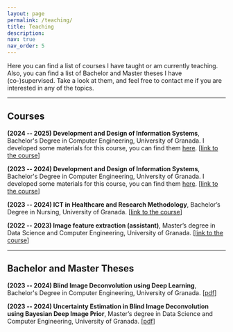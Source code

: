 ```yaml
---
layout: page
permalink: /teaching/
title: Teaching
description: 
nav: true
nav_order: 5
---
```


Here you can find a list of courses I have taught or am currently teaching. Also, you can find a list of Bachelor and Master theses I have (co-)supervised. Take a look at them, and feel free to contact me if you are interested in any of the topics.

----------------

## Courses

**(2024 -- 2025) Development and Design of Information Systems**, Bachelor's Degree in Computer Engineering, University of Granada. I developed some materials for this course, you can find them [here](https://github.com/Franblueee/ddsi_examples). [[link to the course](https://www.ugr.es/estudiantes/grados/grado-ingenieria-informatica/diseno-desarrollo-sistemas-informacion)]

**(2023 -- 2024) Development and Design of Information Systems**, Bachelor's Degree in Computer Engineering, University of Granada. I developed some materials for this course, you can find them [here](https://github.com/Franblueee/ddsi_examples). [[link to the course](https://www.ugr.es/estudiantes/grados/grado-ingenieria-informatica/diseno-desarrollo-sistemas-informacion)]

**(2023 -- 2024) ICT in Healthcare and Research Methodology**, Bachelor’s Degree in Nursing, University of Granada. [[link to the course](https://grados.ugr.es/ramas/ciencias-salud/grado-enfermeria/tic-cuidados-salud-y-metodologia-la-investigacion)]

**(2022 -- 2023) Image feature extraction (assistant)**, Master’s degree in Data Science and
Computer Engineering, University of Granada. [[link to the course](https://masteres.ugr.es/datcom/docencia/plan-estudios/guia-docente/M51/56/3/20)]

----------------

## Bachelor and Master Theses

**(2023 -- 2024) Blind Image Deconvolution using Deep Learning**, Bachelor's Degree in Computer Engineering, University of Granada. [[pdf](/assets/pdf/theses/2023_tfg_deconvolucion_deep_image_prior.pdf)]

**(2023 -- 2024) Uncertainty Estimation in Blind Image Deconvolution using Bayesian Deep Image Prior**, Master’s degree in Data Science and Computer Engineering, University of Granada. [[pdf](/assets/pdf/theses/2023_tfm_bayesian_deep_image_prior.pdf)]